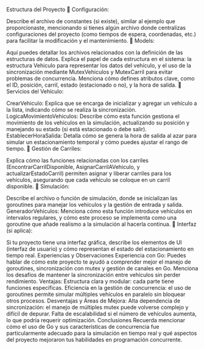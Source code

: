 Estructura del Proyecto
📁 Configuración:

Describe el archivo de constantes (si existe), similar al ejemplo que proporcionaste, mencionando si tienes algún archivo donde centralizas configuraciones del proyecto (como tiempos de espera, coordenadas, etc.) para facilitar la modificación y el mantenimiento.
📁 Models:

Aquí puedes detallar los archivos relacionados con la definición de las estructuras de datos.
Explica el papel de cada estructura en el sistema: la estructura Vehiculo para representar los datos del vehículo, y el uso de la sincronización mediante MutexVehiculos y MutexCarril para evitar problemas de concurrencia.
Menciona cómo defines atributos clave, como el ID, posición, carril, estado (estacionado o no), y la hora de salida.
📁 Servicios del Vehículo:

CrearVehiculo: Explica que se encarga de inicializar y agregar un vehículo a la lista, indicando cómo se realiza la sincronización.
LogicaMovimientoVehiculos: Describe cómo esta función gestiona el movimiento de los vehículos en la simulación, actualizando su posición y manejando su estado (si está estacionado o debe salir).
EstablecerHoraSalida: Detalla cómo se genera la hora de salida al azar para simular un estacionamiento temporal y cómo puedes ajustar el rango de tiempo.
📁 Gestión de Carriles:

Explica cómo las funciones relacionadas con los carriles (EncontrarCarrilDisponible, AsignarCarrilAVehiculo, y actualizarEstadoCarril) permiten asignar y liberar carriles para los vehículos, asegurando que cada vehículo se coloque en un carril disponible.
📁 Simulación:

Describe el archivo o función de simulación, donde se inicializan las goroutines para manejar los vehículos y la gestión de entrada y salida.
GeneradorVehiculos: Menciona cómo esta función introduce vehículos en intervalos regulares, y cómo este proceso se implementa como una goroutine que añade realismo a la simulación al hacerla continua.
📁 Interfaz (si aplica):

Si tu proyecto tiene una interfaz gráfica, describe los elementos de UI (interfaz de usuario) y cómo representan el estado del estacionamiento en tiempo real.
Experiencias y Observaciones
Experiencia con Go:
Puedes hablar de cómo este proyecto te ayudó a comprender mejor el manejo de goroutines, sincronización con mutex y gestión de canales en Go. Menciona los desafíos de mantener la sincronización entre vehículos sin perder rendimiento.
Ventajas:
Estructura clara y modular: cada parte tiene funciones específicas.
Eficiencia en la gestión de concurrencia: el uso de goroutines permite simular múltiples vehículos en paralelo sin bloquear otros procesos.
Desventajas y Áreas de Mejora:
Alta dependencia de sincronización: el manejo de múltiples mutex puede volverse complejo y difícil de depurar.
Falta de escalabilidad si el número de vehículos aumenta, lo que podría requerir optimización.
Conclusiones
Recuerda mencionar cómo el uso de Go y sus características de concurrencia fue particularmente adecuado para la simulación en tiempo real y qué aspectos del proyecto mejoraron tus habilidades en programación concurrente.
